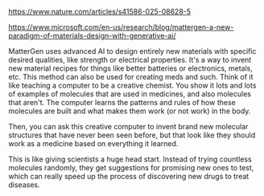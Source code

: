 https://www.nature.com/articles/s41586-025-08628-5

https://www.microsoft.com/en-us/research/blog/mattergen-a-new-paradigm-of-materials-design-with-generative-ai/

MatterGen uses advanced AI to design entirely new materials with specific desired qualities, like strength or electrical properties. It's a way to invent new material recipes for things like better batteries or electronics, metals, etc. This method can also be used for creating meds and such. Think of it like teaching a computer to be a creative chemist. You show it lots and lots of examples of molecules that are used in medicines, and also molecules that aren't. The computer learns the patterns and rules of how these molecules are built and what makes them work (or not work) in the body.

Then, you can ask this creative computer to invent brand new molecular structures that have never been seen before, but that look like they should work as a medicine based on everything it learned.

This is like giving scientists a huge head start. Instead of trying countless molecules randomly, they get suggestions for promising new ones to test, which can really speed up the process of discovering new drugs to treat diseases.
